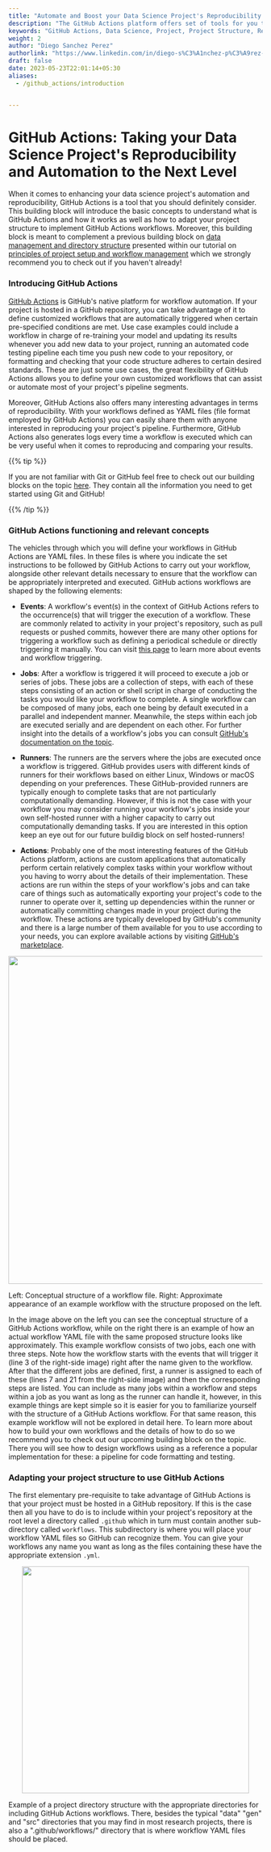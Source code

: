 ```yaml
---
title: "Automate and Boost your Data Science Project's Reproducibility with GitHub Actions" 
description: "The GitHub Actions platform offers set of tools for you to implement your own customized workflows, that can greatly amplify the automation and reproducibility in your projects. This building block introduces you to the essentials of GitHub Actions, guiding you through the necessary steps to modify your project structure to enable you to take advantage of it."
keywords: "GitHub Actions, Data Science, Project, Project Structure, Reproducibility, Automation, Testing, Formatting"
weight: 2
author: "Diego Sanchez Perez"
authorlink: "https://www.linkedin.com/in/diego-s%C3%A1nchez-p%C3%A9rez-0097551b8/"
draft: false
date: 2023-05-23T22:01:14+05:30
aliases: 
  - /github_actions/introduction


---
```


# GitHub Actions: Taking your Data Science Project's Reproducibility and Automation to the Next Level

When it comes to enhancing your data science project's automation and reproducibility, GitHub Actions is a tool that you should definitely consider. This building block will introduce the basic concepts to understand what is GitHub Actions and how it works as well as how to adapt your project structure to implement GitHub Actions workflows. Moreover, this building block is meant to complement a previous building block on [data management and directory structure](https://tilburgsciencehub.com/tutorials/reproducible-research-and-automation/principles-of-project-setup-and-workflow-management/directories/) presented within our tutorial on [principles of project setup and workflow management](https://tilburgsciencehub.com/tutorials/reproducible-research-and-automation/principles-of-project-setup-and-workflow-management/project-setup-overview/) which we strongly recommend you to check out if you haven't already! 

### Introducing GitHub Actions

[GitHub Actions](https://docs.github.com/en/actions) is GitHub's native platform for workflow automation. If your project is hosted in a GitHub repository, you can take advantage of it to define customized workflows that are automatically triggered when certain pre-specified conditions are met. Use case examples could include a workflow in charge of re-training your model and updating its results whenever you add new data to your project, running an automated code testing pipeline each time you push new code to your repository, or formatting and checking that your code structure adheres to certain desired standards. These are just some use cases, the great flexibility of GitHub Actions allows you to define your own customized workflows that can assist or automate most of your project's pipeline segments.

Moreover, GitHub Actions also offers many interesting advantages in terms of reproducibility. With your workflows defined as YAML files (file format employed by GitHub Actions) you can easily share them with anyone interested in reproducing your project's pipeline. Furthermore, GitHub Actions also generates logs every time a workflow is executed which can be very useful when it comes to reproducing and comparing your results.

{{% tip %}}

 If you are not familiar with Git or GitHub feel free to check out our building blocks on the topic [here](https://tilburgsciencehub.com/search/?q=GitHub). They contain all the information you need to get started using Git and GitHub!

{{% /tip %}}

### GitHub Actions functioning and relevant concepts

The vehicles through which you will define your workflows in GitHub Actions are YAML files. In these files is where you indicate the set instructions to be followed by GitHub Actions to carry out your workflow, alongside other relevant details necessary to ensure that the workflow can be appropriately interpreted and executed. GitHub actions workflows are shaped by the following elements:

- __Events__: A workflow's event(s) in the context of GitHub Actions refers to the occurrence(s) that will trigger the execution of a workflow. These are commonly related to activity in your project's repository, such as pull requests or pushed commits, however there are many other options for triggering a workflow such as defining a periodical schedule or directly triggering it manually. You can visit [this page](https://docs.github.com/en/actions/using-workflows/events-that-trigger-workflows) to learn more about events and workflow triggering.

- __Jobs__: After a workflow is triggered it will proceed to execute a job or series of jobs. These jobs are a collection of steps, with each of these steps consisting of an action or shell script in charge of conducting the tasks you would like your workflow to complete. A single workflow can be composed of many jobs, each one being by default executed in a parallel and independent manner. Meanwhile, the steps within each job are executed serially and are dependent on each other. For further insight into the details of a workflow's jobs you can consult [GitHub's documentation on the topic](https://docs.github.com/en/actions/using-jobs).

- __Runners__: The runners are the servers where the jobs are executed once a workflow is triggered. GitHub provides users with different kinds of runners for their workflows based on either Linux, Windows or macOS depending on your preferences. These GitHub-provided runners are typically enough to complete tasks that are not particularly computationally demanding. However, if this is not the case with your workflow you may consider running your workflow's jobs inside your own self-hosted runner with a higher capacity to carry out computationally demanding tasks. If you are interested in this option keep an eye out for our future buildig block on self hosted-runners!

- __Actions__: Probably one of the most interesting features of the GitHub Actions platform, actions are custom applications that automatically perform certain relatively complex tasks within your workflow without you having to worry about the details of their implementation. These actions are run within the steps of your workflow's jobs and can take care of things such as automatically exporting your project's code to the runner to operate over it, setting up dependencies within the runner or automatically committing changes made in your project during the workflow. These actions are typically developed by GitHub's community and there is a large number of them available for you to use according to your needs, you can explore available actions by visiting [GitHub's marketplace](https://github.com/marketplace?type=actions).

<p align = "center">
<img src = "../images/wf_concept.png" width="650">
<figcaption> Left: Conceptual structure of a workflow file. Right: Approximate appearance of an example workflow with the structure proposed on the left. </figcaption>
</p>

In the image above on the left you can see the conceptual structure of a GitHub Actions workflow, while on the right there is an example of how an actual workflow YAML file with the same proposed structure looks like approximately. This example workflow consists of two jobs, each one with three steps. Note how the workflow starts with the events that will trigger it (line 3 of the right-side image) right after the name given to the workflow. After that the different jobs are defined, first, a runner is assigned to each of these (lines 7 and 21 from the right-side image) and then the corresponding steps are listed. You can include as many jobs within a workflow and steps within a job as you want as long as the runner can handle it, however, in this example things are kept simple so it is easier for you to familiarize yourself with the structure of a GitHub Actions workflow. For that same reason, this example workflow will not be explored in detail here. To learn more about how to build your own workflows and the details of how to do so we recommend you to check out our upcoming building block on the topic. There you will see how to design workflows using as a reference a popular implementation for these: a pipeline for code formatting and testing.

### Adapting your project structure to use GitHub Actions

The first elementary pre-requisite to take advantage of GitHub Actions is that your project must be hosted in a GitHub repository. If this is the case then all you have to do is to include within your project's repository at the root level a directory called `.github` which in turn must contain another sub-directory called `workflows`. This subdirectory is where you will place your workflow YAML files so GitHub can recognize them. You can give your workflows any name you want as long as the files containing these have the appropriate extension `.yml`.

<p align = "center">
<img src = "../images/wf_dir_structure.png" width="450">
<figcaption> Example of a project directory structure with the appropriate directories for including GitHub Actions workflows. There, besides the typical "data" "gen" and "src" directories that you may find in most research projects, there is also a ".github/workflows/" directory that is where workflow YAML files should be placed. </figcaption>
</p>